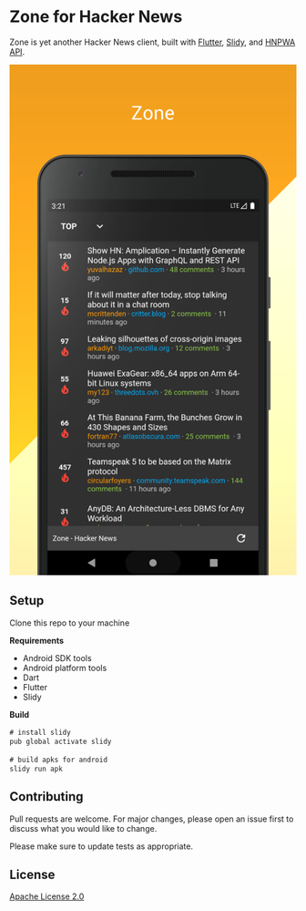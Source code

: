 # Zone for Hacker News

Zone is yet another Hacker News client, built with [Flutter], [Slidy], and [HNPWA API].

![home page][home]

## Setup
Clone this repo to your machine

**Requirements**
- Android SDK tools
- Android platform tools
- Dart
- Flutter
- Slidy

**Build**
```shell script
# install slidy
pub global activate slidy

# build apks for android
slidy run apk
```

## Contributing
Pull requests are welcome. For major changes, please open an issue first to discuss what you would like to change.

Please make sure to update tests as appropriate.

## License
[Apache License 2.0]

[Flutter]: https://flutter.dev/
[Slidy]: https://github.com/Flutterando/slidy
[HNPWA API]: https://pub.dev/packages/hnpwa_client
[Apache License 2.0]: LICENSE
[home]: screenshots/screenshot_1.png
